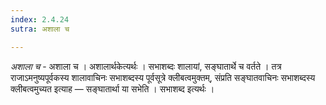 ```yaml
---
index: 2.4.24
sutra: अशाला च

---
```

_अशाला च_ - अशाला च । अशालार्थकेत्यर्थः । सभाशब्दः शालायां, सङ्घातार्थे च वर्तते । तत्र राजाऽमनुष्यपूर्वकस्य शालावाचिनः सभाशब्दस्य पूर्वसूत्रे क्लीबत्वमुक्तम्, संप्रति सङ्घातवाचिनः सभाशब्दस्य क्लीबत्वमुच्यत इत्याह — सङ्घातार्था या सभेति । सभाशब्द इत्यर्थः ।